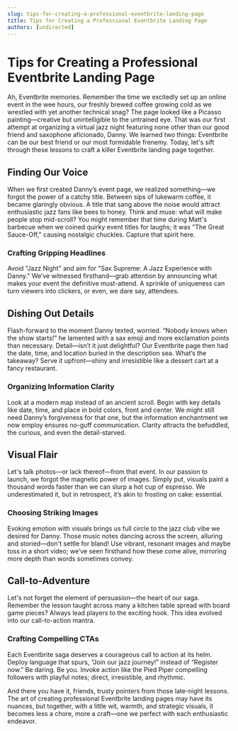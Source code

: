 ```yaml
---
slug: tips-for-creating-a-professional-eventbrite-landing-page
title: Tips for Creating a Professional Eventbrite Landing Page
authors: [undirected]
---
```


# Tips for Creating a Professional Eventbrite Landing Page

Ah, Eventbrite memories. Remember the time we excitedly set up an online event in the wee hours, our freshly brewed coffee growing cold as we wrestled with yet another technical snag? The page looked like a Picasso painting—creative but unintelligible to the untrained eye. That was our first attempt at organizing a virtual jazz night featuring none other than our good friend and saxophone aficionado, Danny. We learned two things: Eventbrite can be our best friend or our most formidable frenemy. Today, let's sift through these lessons to craft a killer Eventbrite landing page together.

## Finding Our Voice

When we first created Danny’s event page, we realized something—we forgot the power of a catchy title. Between sips of lukewarm coffee, it became glaringly obvious. A title that sang above the noise would attract enthusiastic jazz fans like bees to honey. Think and muse: what will make people stop mid-scroll? You might remember that time during Matt's barbecue when we coined quirky event titles for laughs; it was "The Great Sauce-Off," causing nostalgic chuckles. Capture that spirit here.

### Crafting Gripping Headlines

Avoid "Jazz Night" and aim for "Sax Supreme: A Jazz Experience with Danny." We’ve witnessed firsthand—grab attention by announcing what makes your event the definitive must-attend. A sprinkle of uniqueness can turn viewers into clickers, or even, we dare say, attendees.

## Dishing Out Details

Flash-forward to the moment Danny texted, worried. “Nobody knows when the show starts!” he lamented with a sax emoji and more exclamation points than necessary. Detail—isn’t it just delightful? Our Eventbrite page then had the date, time, and location buried in the description sea. What’s the takeaway? Serve it upfront—shiny and irresistible like a dessert cart at a fancy restaurant.

### Organizing Information Clarity

Look at a modern map instead of an ancient scroll. Begin with key details like date, time, and place in bold colors, front and center. We might still need Danny’s forgiveness for that one, but the information enchantment we now employ ensures no-guff communication. Clarity attracts the befuddled, the curious, and even the detail-starved.

## Visual Flair

Let's talk photos—or lack thereof—from that event. In our passion to launch, we forgot the magnetic power of images. Simply put, visuals paint a thousand words faster than we can slurp a hot cup of espresso. We underestimated it, but in retrospect, it’s akin to frosting on cake: essential.

### Choosing Striking Images

Evoking emotion with visuals brings us full circle to the jazz club vibe we desired for Danny. Those music notes dancing across the screen, alluring and storied—don't settle for bland! Use vibrant, resonant images and maybe toss in a short video; we’ve seen firsthand how these come alive, mirroring more depth than words sometimes convey.

## Call-to-Adventure

Let's not forget the element of persuasion—the heart of our saga. Remember the lesson taught across many a kitchen table spread with board game pieces? Always lead players to the exciting hook. This idea evolved into our call-to-action mantra.

### Crafting Compelling CTAs

Each Eventbrite saga deserves a courageous call to action at its helm. Deploy language that spurs, “Join our jazz journey!” instead of “Register now.” Be daring. Be you. Invoke action like the Pied Piper compelling followers with playful notes; direct, irresistible, and rhythmic.

And there you have it, friends, trusty pointers from those late-night lessons. The art of creating professional Eventbrite landing pages may have its nuances, but together, with a little wit, warmth, and strategic visuals, it becomes less a chore, more a craft—one we perfect with each enthusiastic endeavor.